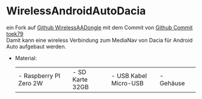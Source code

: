 # WirelessAndroidAutoDacia
ein Fork auf <a href="https://github.com/nisargjhaveri/WirelessAndroidAutoDongle">Github WirelessAADongle</a> mit dem Commit von <a href="https://github.com/nisargjhaveri/WirelessAndroidAutoDongle/compare/main...toek79:WirelessAndroidAutoDongle:main">Github Commit toek79</a><br>
Damit kann eine wireless Verbindung zum MediaNav von Dacia für Android Auto aufgebaut werden. <br>

<ul>
<li>Material:</li>
  <table>
    <tr>
      <td>- Raspberry PI Zero 2W</td><td></td>
      <td>- SD Karte 32GB</td><td></td>
      <td>- USB Kabel Micro-USB</td><td></td>
      <td>- Gehäuse</td><td></td>
    </tr>
  </table>
</ul>
